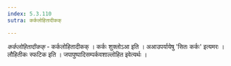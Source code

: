 ```yaml
---
index: 5.3.110
sutra: कर्कलोहितादीकक्

---
```

_कर्कलोहितादीकक्_ - कर्कलोहितादीकक् । कर्कः शुक्लोऽआ इति । अआउपर्यायेषु 'सितः कर्कः' इत्यमरः । लौहितीकः स्फटिक इति । जपापुष्पादिसम्पर्कवशाल्लोहित इवेत्यर्थः । 